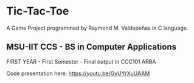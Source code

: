 # Tic-Tac-Toe

A Game Project programmed by Raymond M. Valdepeñas in C language.

## MSU-IIT CCS - BS in Computer Applications
FIRST YEAR - First Semester - Final output in CCC101 ARBA

Code presentation here: https://youtu.be/GyUYrXuUAAM
